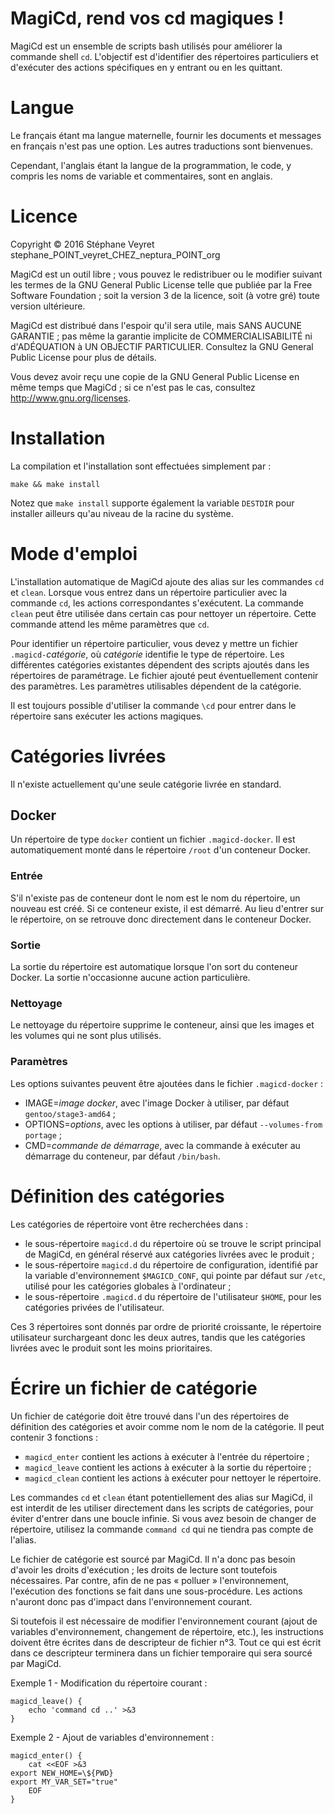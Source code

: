 # MagiCd, rend vos cd magiques !

MagiCd est un ensemble de scripts bash utilisés pour améliorer la commande shell `cd`. L'objectif est d'identifier des répertoires particuliers et d'exécuter des actions spécifiques en y entrant ou en les quittant.

# Langue

Le français étant ma langue maternelle, fournir les documents et messages en français n'est pas une option. Les autres traductions sont bienvenues.

Cependant, l'anglais étant la langue de la programmation, le code, y compris les noms de variable et commentaires, sont en anglais.

# Licence

Copyright © 2016 Stéphane Veyret stephane_POINT_veyret_CHEZ_neptura_POINT_org

MagiCd est un outil libre ; vous pouvez le redistribuer ou le modifier suivant les termes de la GNU General Public License telle que publiée par la Free Software Foundation ; soit la version 3 de la licence, soit (à votre gré) toute version ultérieure.

MagiCd est distribué dans l'espoir qu'il sera utile, mais SANS AUCUNE GARANTIE ; pas même la garantie implicite de COMMERCIALISABILITÉ ni d'ADÉQUATION à UN OBJECTIF PARTICULIER. Consultez la GNU General Public License pour plus de détails.

Vous devez avoir reçu une copie de la GNU General Public License en même temps que MagiCd ; si ce n'est pas le cas, consultez http://www.gnu.org/licenses.

# Installation

La compilation et l'installation sont effectuées simplement par :

    make && make install

Notez que `make install` supporte également la variable `DESTDIR` pour installer ailleurs qu'au niveau de la racine du système.

# Mode d'emploi

L'installation automatique de MagiCd ajoute des alias sur les commandes `cd` et `clean`. Lorsque vous entrez dans un répertoire particulier avec la commande `cd`, les actions correspondantes s'exécutent. La commande `clean` peut être utilisée dans certain cas pour nettoyer un répertoire. Cette commande attend les même paramètres que `cd`.

Pour identifier un répertoire particulier, vous devez y mettre un fichier `.magicd-`_catégorie_, où _catégorie_ identifie le type de répertoire. Les différentes catégories existantes dépendent des scripts ajoutés dans les répertoires de paramétrage. Le fichier ajouté peut éventuellement contenir des paramètres. Les paramètres utilisables dépendent de la catégorie.

Il est toujours possible d'utiliser la commande `\cd` pour entrer dans le répertoire sans exécuter les actions magiques.

# Catégories livrées

Il n'existe actuellement qu'une seule catégorie livrée en standard.

## Docker

Un répertoire de type `docker` contient un fichier `.magicd-docker`. Il est automatiquement monté dans le répertoire `/root` d'un conteneur Docker.

### Entrée

S'il n'existe pas de conteneur dont le nom est le nom du répertoire, un nouveau est créé. Si ce conteneur existe, il est démarré. Au lieu d'entrer sur le répertoire, on se retrouve donc directement dans le conteneur Docker.

### Sortie

La sortie du répertoire est automatique lorsque l'on sort du conteneur Docker. La sortie n'occasionne aucune action particulière.

### Nettoyage

Le nettoyage du répertoire supprime le conteneur, ainsi que les images et les volumes qui ne sont plus utilisés.

### Paramètres

Les options suivantes peuvent être ajoutées dans le fichier `.magicd-docker` :

* IMAGE=_image docker_, avec l'image Docker à utiliser, par défaut `gentoo/stage3-amd64` ;
* OPTIONS=_options_, avec les options à utiliser, par défaut `--volumes-from portage` ;
* CMD=_commande de démarrage_, avec la commande à exécuter au démarrage du conteneur, par défaut `/bin/bash`.

# Définition des catégories

Les catégories de répertoire vont être recherchées dans :

* le sous-répertoire `magicd.d` du répertoire où se trouve le script principal de MagiCd, en général réservé aux catégories livrées avec le produit ;
* le sous-répertoire `magicd.d` du répertoire de configuration, identifié par la variable d'environnement `$MAGICD_CONF`, qui pointe par défaut sur `/etc`, utilisé pour les catégories globales à l'ordinateur ;
* le sous-répertoire `.magicd.d` du répertoire de l'utilisateur `$HOME`, pour les catégories privées de l'utilisateur.

Ces 3 répertoires sont donnés par ordre de priorité croissante, le répertoire utilisateur surchargeant donc les deux autres, tandis que les catégories livrées avec le produit sont les moins prioritaires.

# Écrire un fichier de catégorie

Un fichier de catégorie doit être trouvé dans l'un des répertoires de définition des catégories et avoir comme nom le nom de la catégorie. Il peut contenir 3 fonctions :

* `magicd_enter` contient les actions à exécuter à l'entrée du répertoire ;
* `magicd_leave` contient les actions à exécuter à la sortie du répertoire ;
* `magicd_clean` contient les actions à exécuter pour nettoyer le répertoire.

Les commandes `cd` et `clean` étant potentiellement des alias sur MagiCd, il est interdit de les utiliser directement dans les scripts de catégories, pour éviter d'entrer dans une boucle infinie. Si vous avez besoin de changer de répertoire, utilisez la commande `command cd` qui ne tiendra pas compte de l'alias.

Le fichier de catégorie est sourcé par MagiCd. Il n'a donc pas besoin d'avoir les droits d'exécution ; les droits de lecture sont toutefois nécessaires. Par contre, afin de ne pas « polluer » l'environnement, l'exécution des fonctions se fait dans une sous-procédure. Les actions n'auront donc pas d'impact dans l'environnement courant.

Si toutefois il est nécessaire de modifier l'environnement courant (ajout de variables d'environnement, changement de répertoire, etc.), les instructions doivent être écrites dans de descripteur de fichier n°3. Tout ce qui est écrit dans ce descripteur terminera dans un fichier temporaire qui sera sourcé par MagiCd.

Exemple 1 - Modification du répertoire courant :

    magicd_leave() {
        echo 'command cd ..' >&3
    }

Exemple 2 - Ajout de variables d'environnement :

    magicd_enter() {
        cat <<EOF >&3
    export NEW_HOME=\${PWD}
    export MY_VAR_SET="true"
		EOF
    }
